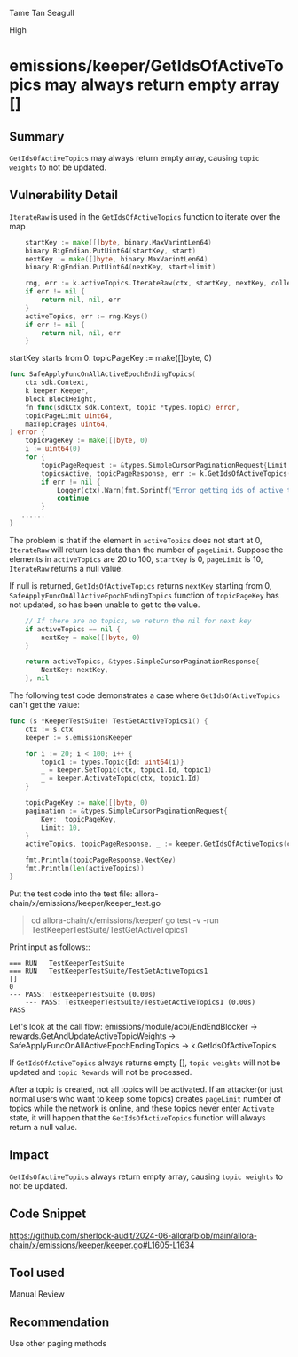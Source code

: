 Tame Tan Seagull

High

# emissions/keeper/GetIdsOfActiveTopics may always return empty array []

## Summary
`GetIdsOfActiveTopics` may always return empty array, causing `topic weights` to not be updated.

## Vulnerability Detail

`IterateRaw` is used in the `GetIdsOfActiveTopics` function to iterate over the map

```go
	startKey := make([]byte, binary.MaxVarintLen64)
	binary.BigEndian.PutUint64(startKey, start)
	nextKey := make([]byte, binary.MaxVarintLen64)
	binary.BigEndian.PutUint64(nextKey, start+limit)

	rng, err := k.activeTopics.IterateRaw(ctx, startKey, nextKey, collections.OrderAscending)
	if err != nil {
		return nil, nil, err
	}
	activeTopics, err := rng.Keys()
	if err != nil {
		return nil, nil, err
	}
```

startKey starts from 0:
topicPageKey := make([]byte, 0)

```go
func SafeApplyFuncOnAllActiveEpochEndingTopics(
	ctx sdk.Context,
	k keeper.Keeper,
	block BlockHeight,
	fn func(sdkCtx sdk.Context, topic *types.Topic) error,
	topicPageLimit uint64,
	maxTopicPages uint64,
) error {
	topicPageKey := make([]byte, 0)
	i := uint64(0)
	for {
		topicPageRequest := &types.SimpleCursorPaginationRequest{Limit: topicPageLimit, Key: topicPageKey}
		topicsActive, topicPageResponse, err := k.GetIdsOfActiveTopics(ctx, topicPageRequest)
		if err != nil {
			Logger(ctx).Warn(fmt.Sprintf("Error getting ids of active topics: %s", err.Error()))
			continue
		}
   ......
}
```

The problem is that if the element in `activeTopics` does not start at 0, `IterateRaw` will return less data than the number of `pageLimit`.
Suppose the elements in `activeTopics` are 20 to 100, `startKey` is 0, `pageLimit` is 10,
`IterateRaw` returns a null value.

If null is returned, `GetIdsOfActiveTopics` returns `nextKey` starting from 0,
`SafeApplyFuncOnAllActiveEpochEndingTopics` function of `topicPageKey` has not updated, so has been unable to get to the value.

```go
	// If there are no topics, we return the nil for next key
	if activeTopics == nil {
		nextKey = make([]byte, 0)
	}

	return activeTopics, &types.SimpleCursorPaginationResponse{
		NextKey: nextKey,
	}, nil
```

The following test code demonstrates a case where `GetIdsOfActiveTopics` can't get the value: 

```go
func (s *KeeperTestSuite) TestGetActiveTopics1() {
	ctx := s.ctx
	keeper := s.emissionsKeeper

	for i := 20; i < 100; i++ {
		topic1 := types.Topic{Id: uint64(i)}
		_ = keeper.SetTopic(ctx, topic1.Id, topic1)
	 	_ = keeper.ActivateTopic(ctx, topic1.Id)
	}

	topicPageKey := make([]byte, 0)
	pagination := &types.SimpleCursorPaginationRequest{
		Key:  topicPageKey,
		Limit: 10,
	}
	activeTopics, topicPageResponse, _ := keeper.GetIdsOfActiveTopics(ctx, pagination)

	fmt.Println(topicPageResponse.NextKey)
	fmt.Println(len(activeTopics))
}
```

Put the test code into the test file:
allora-chain/x/emissions/keeper/keeper_test.go

> cd allora-chain/x/emissions/keeper/
> go test  -v -run TestKeeperTestSuite/TestGetActiveTopics1

Print input as follows::

```shell
=== RUN   TestKeeperTestSuite
=== RUN   TestKeeperTestSuite/TestGetActiveTopics1
[]
0
--- PASS: TestKeeperTestSuite (0.00s)
    --- PASS: TestKeeperTestSuite/TestGetActiveTopics1 (0.00s)
PASS
```

Let's look at the call flow:
emissions/module/acbi/EndEndBlocker -> rewards.GetAndUpdateActiveTopicWeights -> SafeApplyFuncOnAllActiveEpochEndingTopics -> k.GetIdsOfActiveTopics


If `GetIdsOfActiveTopics` always returns empty [], `topic weights` will not be updated and `topic Rewards` will not be processed.

After a topic is created, not all topics will be activated. If an attacker(or just normal users who want to keep some topics) creates `pageLimit` number of topics while the network is online, and these topics never enter `Activate` state, it will happen that the `GetIdsOfActiveTopics` function will always return a null value.

## Impact

`GetIdsOfActiveTopics` always return empty array, causing `topic weights` to not be updated.

## Code Snippet
https://github.com/sherlock-audit/2024-06-allora/blob/main/allora-chain/x/emissions/keeper/keeper.go#L1605-L1634

## Tool used

Manual Review

## Recommendation
Use other paging methods